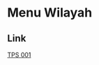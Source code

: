 # Menu Wilayah

## Link

[TPS 001](https://github.com/gigit-pemilu/pemilu-2024-92-papua-barat/tree/main/pileg-dpr/hitung-suara/sub/92-papua-barat/sub/07-teluk-wondama/sub/13-soug-jaya/sub/2001-kaprus/sub/001-tps)

